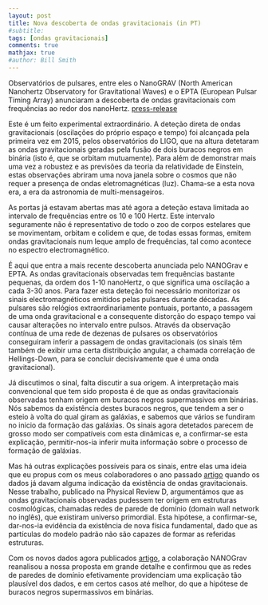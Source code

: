 ```yaml
---
layout: post
title: Nova descoberta de ondas gravitacionais (in PT)
#subtitle: 
tags: [ondas gravitacionais]
comments: true
mathjax: true
#author: Bill Smith
---
```


Observatórios de pulsares, entre eles o NanoGRAV (North American Nanohertz Observatory for Gravitational Waves) e o EPTA (European Pulsar Timing Array) anunciaram a descoberta de ondas gravitacionais com frequências ao redor dos nanoHertz. [press-release](https://nanograv.org/news/15yrDataSet)

Este é um feito experimental extraordinário. A deteção direta de ondas gravitacionais (oscilações do próprio espaço e tempo) foi alcançada pela primeira vez em 2015, pelos observatórios do LIGO, que na altura detetaram as ondas gravitacionais geradas pela fusão de dois buracos negros em binária (isto é, que se orbitam mutuamente). Para além de demonstrar mais uma vez a robustez e as previsões da teoria da relatividade de Einstein, estas observações abriram uma nova janela sobre o cosmos que não requer a presença de ondas eletromagnéticas (luz). Chama-se a esta nova era, a era da astronomia de multi-mensageiros.

As portas já estavam abertas mas até agora a deteção estava limitada ao intervalo de frequências entre os 10 e 100 Hertz. Este intervalo seguramente não é representativo de todo o zoo de corpos estelares que se movimentam, orbitam e colidem e que, de todas essas formas, emitem ondas gravitacionais num leque amplo de frequências, tal como acontece no espectro electromagnético.

É aqui que entra a mais recente descoberta anunciada pelo NANOGrav e EPTA. As ondas gravitacionais observadas tem frequências bastante pequenas, da ordem dos 1-10 nanoHertz, o que significa uma oscilação a cada 3-30 anos. Para fazer esta deteção foi necessário monitorizar os sinais electromagnéticos emitidos pelas pulsares durante décadas. As pulsares são relógios extraordinariamente pontuais, portanto, a passagem de uma onda gravitacional e a consequente distorção do espaço tempo vai causar alterações no intervalo entre pulsos. Através da observação contínua de uma rede de dezenas de pulsares os observatórios conseguiram inferir a passagem de ondas gravitacionais (os sinais têm também de exibir uma certa distribuição angular, a chamada correlação de Hellings-Down, para se concluir decisivamente que é uma onda gravitacional).

Já discutimos o sinal, falta discutir a sua origem. A interpretação mais convencional que tem sido proposta é de que as ondas gravitacionais observadas tenham origem em buracos negros supermassivos em binárias. Nós sabemos da existência destes buracos negros, que tendem a ser o esteio à volta do qual giram as galáxias, e sabemos que vários se fundiram no inicio da formação das galáxias. Os sinais agora detetados parecem de grosso modo ser compatíveis com esta dinâmicas e, a confirmar-se esta explicação, permitir-nos-ia inferir muita informação sobre o processo de formação de galáxias.

Mas há outras explicações possíveis para os sinais, entre elas uma ideia que eu propus com os meus colaboradores o ano passado [artigo](https://iopscience.iop.org/article/10.1088/1475-7516/2023/02/001) quando os dados já davam alguma indicação da existência de ondas gravitacionais. Nesse trabalho, publicado na Physical Review D, argumentámos que as ondas gravitacionais observadas pudessem ter origem em estruturas cosmológicas, chamadas redes de parede de domínio (domain wall network no inglês), que existiram universo primordial. Esta hipótese, a confirmar-se, dar-nos-ia evidência da existência de nova física fundamental, dado que as partículas do modelo padrão não são capazes de formar as referidas estruturas.

Com os novos dados agora publicados [artigo](https://iopscience.iop.org/article/10.3847/2041-8213/acdc91), a colaboração NANOGrav reanalisou a nossa proposta em grande detalhe e confirmou que as redes de paredes de domínio efetivamente providenciam uma explicação tão plausível dos dados, e em certos casos até melhor, do que a hipótese de buracos negros supermassivos em binárias.
